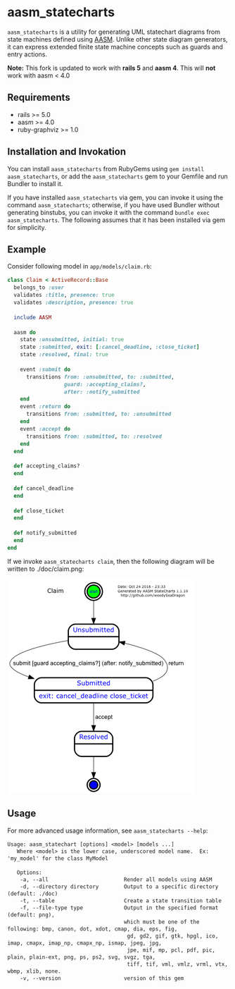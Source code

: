 aasm_statecharts
================

`aasm_statecharts` is a utility for generating UML statechart diagrams from state machines defined using [AASM](https://github.com/aasm/aasm). Unlike other state diagram generators, it can express extended finite state machine concepts such as guards and entry actions.

**Note:**  This fork is updated to work with **rails 5** and **aasm 4**.  This will **not** work with aasm < 4.0

Requirements
------------
- rails >= 5.0
- aasm >= 4.0
- ruby-graphviz >= 1.0


Installation and Invokation
---------------------------

You can install `aasm_statecharts` from RubyGems using `gem install aasm_statecharts`, or add the `aasm_statecharts` gem to your Gemfile and run Bundler to install it.

If you have installed `aasm_statecharts` via gem, you can invoke it using the command `aasm_statecharts`; otherwise, if you have used Bundler without generating binstubs, you can invoke it with the command `bundle exec aasm_statecharts`. The following assumes that it has been installed via gem for simplicity.

Example
-------

Consider following model in `app/models/claim.rb`:
```rb
class Claim < ActiveRecord::Base
  belongs_to :user
  validates :title, presence: true
  validates :description, presence: true

  include AASM

  aasm do
    state :unsubmitted, initial: true
    state :submitted, exit: [:cancel_deadline, :close_ticket]
    state :resolved, final: true

    event :submit do
      transitions from: :unsubmitted, to: :submitted,
                  guard: :accepting_claims?,
                  after: :notify_submitted
    end
    event :return do
      transitions from: :submitted, to: :unsubmitted
    end
    event :accept do
      transitions from: :submitted, to: :resolved
    end
  end
  
  def accepting_claims?
  end
  
  def cancel_deadline
  end

  def close_ticket
  end
  
  def notify_submitted
  end
end
```

If we invoke `aasm_statecharts claim`, then the following diagram will be written to ./doc/claim.png:

![Claim Statechart](claim.png)


Usage
-----

For more advanced usage information, see `aasm_statecharts --help`:

    Usage: aasm_statechart [options] <model> [models ...]
       Where <model> is the lower case, underscored model name.  Ex:  'my_model' for the class MyModel
    
       Options:
        -a, --all                        Render all models using AASM
        -d, --directory directory        Output to a specific directory (default: ./doc)
        -t, --table                      Create a state transition table
        -f, --file-type type             Output in the specified format (default: png),
                                         which must be one of the following: bmp, canon, dot, xdot, cmap, dia, eps, fig,
                                          gd, gd2, gif, gtk, hpgl, ico, imap, cmapx, imap_np, cmapx_np, ismap, jpeg, jpg,
                                          jpe, mif, mp, pcl, pdf, pic, plain, plain-ext, png, ps, ps2, svg, svgz, tga,
                                          tiff, tif, vml, vmlz, vrml, vtx, wbmp, xlib, none.
        -v, --version                    version of this gem

